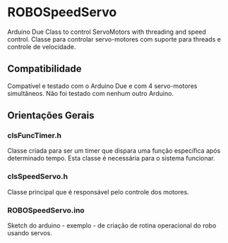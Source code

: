 # ROBOSpeedServo
Arduino Due Class to control ServoMotors with threading and speed control.
Classe para controlar servo-motores com suporte para threads e controle de velocidade.

## Compatibilidade
Compatível e testado com o Arduino Due e com 4 servo-motores simultâneos.
Não foi testado com nenhum outro Arduino.

## Orientações Gerais

### clsFuncTimer.h
Classe criada para ser um timer que dispara uma função específica após determinado tempo.
Esta classe é necessária para o sistema funcionar.

### clsSpeedServo.h
Classe principal que é responsável pelo controle dos motores.

### ROBOSpeedServo.ino
Sketch do arduino - exemplo - de criação de rotina operacional do robo usando servos.
